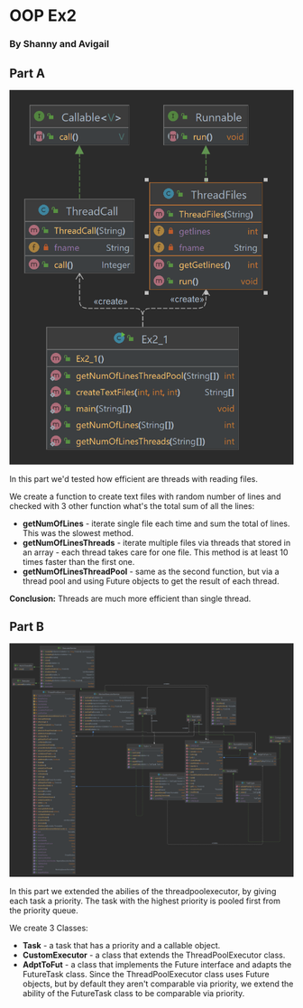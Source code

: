 # OOP Ex2
### By Shanny and Avigail


## Part A
![UML.png](src%2FPartA%2FUML.png)

In this part we'd tested how efficient are threads with reading files.

We create a function to create text files with random number of lines and checked with 3 other function what's the total sum of all the lines:

* **getNumOfLines** - iterate single file each time and sum the total of lines. This was the slowest method.
* **getNumOfLinesThreads** - iterate multiple files via threads that stored in an array - each thread takes care for one file. This method is at least 10 times faster than the first one.
* **getNumOfLinesThreadPool** - same as the second function, but via a thread pool and using Future objects to get the result of each thread.

**Conclusion:** Threads are much more efficient than single thread.

## Part B
![UML.png](src%2FPartB%2FUML.png)

In this part we extended the abilies of the threadpoolexecutor, by giving each task a priority. The task with the highest priority is pooled first from the priority queue.

We create 3 Classes:

* **Task** - a task that has a priority and a callable object.
* **CustomExecutor** - a class that extends the ThreadPoolExecutor class.
* **AdptToFut** - a class that implements the Future interface and adapts the FutureTask class. Since the ThreadPoolExecutor class uses Future objects, but by default they aren't comparable via priority, we extend the ability of the FutureTask class to be comparable via priority.
